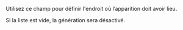 Utilisez ce champ pour définir l'endroit où l’apparition doit avoir lieu.

Si la liste est vide, la génération sera désactivé.
